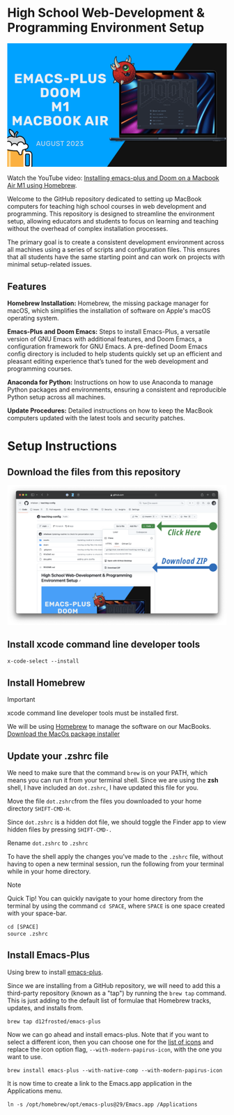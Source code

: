 # High School Web-Development & Programming Environment Setup

![Doom Emacs Setup](/assets/emacs_install_emacs-plus-doom.png)

Watch the YouTube video: [Installing emacs-plus and Doom on a Macbook Air M1 using Homebrew](https://www.youtube.com/embed/A6SxH9lUWV0?si=7_F8CXkxaoP9RtQm).

Welcome to the GitHub repository dedicated to setting up MacBook computers for teaching high school courses in web development and programming. This repository is designed to streamline the environment setup, allowing educators and students to focus on learning and teaching without the overhead of complex installation processes.

The primary goal is to create a consistent development environment across all machines using a series of scripts and configuration files. This ensures that all students have the same starting point and can work on projects with minimal setup-related issues.

## Features

**Homebrew Installation:** Homebrew, the missing package manager for macOS, which simplifies the installation of software on Apple's macOS operating system.

**Emacs-Plus and Doom Emacs:** Steps to install Emacs-Plus, a versatile version of GNU Emacs with additional features, and Doom Emacs, a configuration framework for GNU Emacs. A pre-defined Doom Emacs config directory is included to help students quickly set up an efficient and pleasant editing experience that’s tuned for the web development and programming courses.

**Anaconda for Python:** Instructions on how to use Anaconda to manage Python packages and environments, ensuring a consistent and reproducible Python setup across all machines.

**Update Procedures:** Detailed instructions on how to keep the MacBook computers updated with the latest tools and security patches.

# Setup Instructions

## Download the files from this repository

![Download the repository setup files](/assets/mho-teaching-config.png)

## Install xcode command line developer tools

``` shell
x-code-select --install
```

## Install Homebrew

> [!IMPORTANT]
> xcode command line developer tools must be installed first.

We will be using [Homebrew](https://brew.sh) to manage the software on our MacBooks.  
[Download the MacOs package installer](https://github.com/Homebrew/brew/releases/latest)

## Update your .zshrc file

We need to make sure that the command `brew` is on your PATH, which means you can run it 
from your terminal shell.  Since we are using the **zsh** shell, 
I have included an `dot.zshrc`, I have updated this file for you.

Move the file `dot.zshrc`from the files you downloaded to your home directory `SHIFT-CMD-H`.

Since `dot.zshrc` is a hidden dot file, we should toggle the Finder app to view hidden 
files by pressing `SHIFT-CMD-.`

Rename `dot.zshrc` to `.zshrc`

To have the shell apply the changes you've made to the `.zshrc` file, without having to open a new terminal session, run the following from your terminal while in your home directory.

> [!NOTE]
> Quick Tip!  You can quickly navigate to your home directory from the terminal by using the command `cd SPACE`, where `SPACE` is one space created with your space-bar.

``` shell
cd [SPACE]
source .zshrc
```

## Install Emacs-Plus

Using brew to install [emacs-plus](https://github.com/d12frosted/homebrew-emacs-plus).

Since we are installing from a GitHub repository, we will need to add this a third-party repository 
(known as a "tap") by running the `brew tap` command. This is just adding to the default list of formulae that Homebrew tracks, updates, and installs from.

``` shell
brew tap d12frosted/emacs-plus
```

Now we can go ahead and install emacs-plus. Note that if you want to select a different
icon, then you can choose one for the [list of icons](https://github.com/d12frosted/homebrew-emacs-plus#icons) and replace the icon option flag, `--with-modern-papirus-icon`, with the one you want to use.

``` shell
brew install emacs-plus --with-native-comp --with-modern-papirus-icon
```

It is now time to create a link to the Emacs.app application in the Applications menu.

``` shell
ln -s /opt/homebrew/opt/emacs-plus@29/Emacs.app /Applications
```
